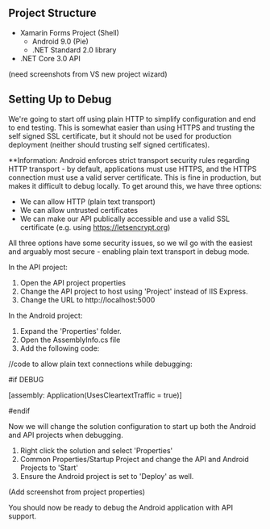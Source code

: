 ## Project Structure
* Xamarin Forms Project (Shell)
    *  Android 9.0 (Pie)
    * .NET Standard 2.0 library 
* .NET Core 3.0 API

(need screenshots from VS new project wizard)

## Setting Up to Debug
We're going to start off using plain HTTP to simplify configuration and end to end testing. This is somewhat easier than using HTTPS and trusting the self signed SSL certificate, but it should not be used for production deployment (neither should trusting self signed certificates).

**Information: Android enforces strict transport security rules regarding HTTP transport - by default, applications must use HTTPS, and the HTTPS connection must use a valid server certificate. This is fine in production, but makes it difficult to debug locally. To get around this, we have three options: 
* We can allow HTTP (plain text transport) 
* We can allow untrusted certificates
* We can make our API publically accessible and use a valid SSL certificate (e.g. using https://letsencrypt.org)

All three options have some security issues, so we wil go with the easiest and arguably most secure - enabling plain text transport in debug mode.

In the API project:
1. Open the API project properties
2. Change the API project to host using 'Project' instead of IIS Express.
3. Change the URL to http://localhost:5000

In the Android project:
1. Expand the 'Properties' folder.
2. Open the AssemblyInfo.cs file
3. Add the following code:

//code to allow plain text connections while debugging:

#if DEBUG

[assembly: Application(UsesCleartextTraffic = true)]

#endif

Now we will change the solution configuration to start up both the Android and API projects when debugging. 

1. Right click the solution and select 'Properties'
2. Common Properties/Startup Project and change the API and Android Projects to 'Start' 
3. Ensure the Android project is set to 'Deploy' as well.

(Add screenshot from project properties)

You should now be ready to debug the Android application with API support.



